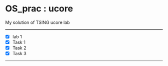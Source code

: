 # OS_prac : ucore 

My solution of TSING ucore lab

---
- [x] lab 1
 - [x] Task 1 
 - [x] Task 2 
 - [x] Task 3

---
